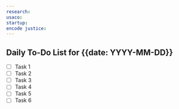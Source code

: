 ```yaml
---
research: 
usaco: 
startup: 
encode justice:
---
```


## Daily To-Do List for {{date: YYYY-MM-DD}}

- [ ] Task 1
- [ ] Task 2
- [ ] Task 3
- [ ] Task 4
- [ ] Task 5
- [ ] Task 6
